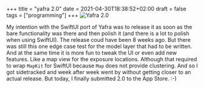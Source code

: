 +++
title = "yafra 2.0"
date = 2021-04-30T18:38:52+02:00
draft = false
tags = ["programming"]
+++
![Yafra 2.0](/images/yafra2.png)

My intention with the SwiftUI port of Yafra was to release it as soon as the bare functionality was there and then polish it (and there is a lot to polish when using SwiftUI). The release coud have been 8 weeks ago. But there was still this one edge case test for the model layer that had to be written. And at the same time it is more fun to tweak the UI or even add new features. Like a map view for the exposure locations. Although that required to wrap `MapKit` for SwiftUI because `Map` does not provide clustering. And so I got sidetracked and week after week went by without getting closer to an actual release. But today, I finally submitted 2.0 to the App Store. :-)

